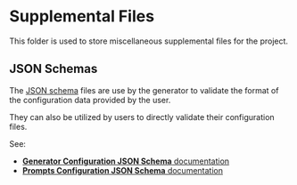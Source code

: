 # Supplemental Files

This folder is used to store miscellaneous supplemental files for the project.

## JSON Schemas

The [JSON schema](https://json-schema.org/) files are use by the generator to validate the format of the configuration data provided by the user.

They can also be utilized by users to directly validate their configuration files.

See:

- [**Generator Configuration JSON Schema** documentation](../README.md#generator-configuration-json-schema)
- [**Prompts Configuration JSON Schema** documentation](../README.md#prompts-configuration-json-schema)
